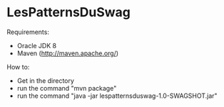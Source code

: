 LesPatternsDuSwag
=================

Requirements:
- Oracle JDK 8
- Maven (http://maven.apache.org/)

How to:
- Get in the directory
- run the command "mvn package"
- run the command "java -jar lespatternsduswag-1.0-SWAGSHOT.jar"
